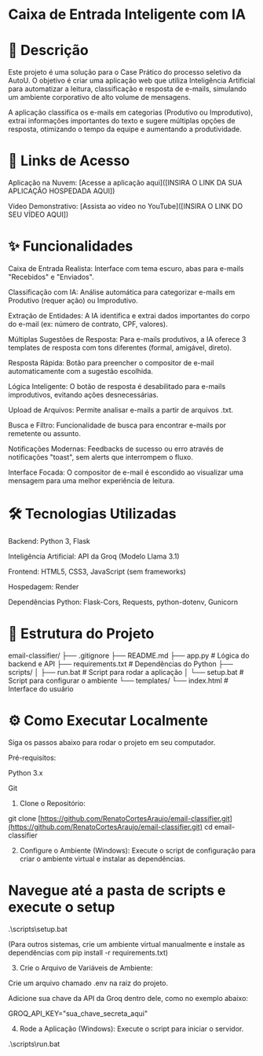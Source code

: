 # Caixa de Entrada Inteligente com IA
# 📝 Descrição
Este projeto é uma solução para o Case Prático do processo seletivo da AutoU. O objetivo é criar uma aplicação web que utiliza Inteligência Artificial para automatizar a leitura, classificação e resposta de e-mails, simulando um ambiente corporativo de alto volume de mensagens.

A aplicação classifica os e-mails em categorias (Produtivo ou Improdutivo), extrai informações importantes do texto e sugere múltiplas opções de resposta, otimizando o tempo da equipe e aumentando a produtividade.

# 🚀 Links de Acesso
Aplicação na Nuvem: [Acesse a aplicação aqui]([INSIRA O LINK DA SUA APLICAÇÃO HOSPEDADA AQUI])

Vídeo Demonstrativo: [Assista ao vídeo no YouTube]([INSIRA O LINK DO SEU VÍDEO AQUI])

# ✨ Funcionalidades
Caixa de Entrada Realista: Interface com tema escuro, abas para e-mails "Recebidos" e "Enviados".

Classificação com IA: Análise automática para categorizar e-mails em Produtivo (requer ação) ou Improdutivo.

Extração de Entidades: A IA identifica e extrai dados importantes do corpo do e-mail (ex: número de contrato, CPF, valores).

Múltiplas Sugestões de Resposta: Para e-mails produtivos, a IA oferece 3 templates de resposta com tons diferentes (formal, amigável, direto).

Resposta Rápida: Botão para preencher o compositor de e-mail automaticamente com a sugestão escolhida.

Lógica Inteligente: O botão de resposta é desabilitado para e-mails improdutivos, evitando ações desnecessárias.

Upload de Arquivos: Permite analisar e-mails a partir de arquivos .txt.

Busca e Filtro: Funcionalidade de busca para encontrar e-mails por remetente ou assunto.

Notificações Modernas: Feedbacks de sucesso ou erro através de notificações "toast", sem alerts que interrompem o fluxo.

Interface Focada: O compositor de e-mail é escondido ao visualizar uma mensagem para uma melhor experiência de leitura.

# 🛠️ Tecnologias Utilizadas
Backend: Python 3, Flask

Inteligência Artificial: API da Groq (Modelo Llama 3.1)

Frontend: HTML5, CSS3, JavaScript (sem frameworks)

Hospedagem: Render

Dependências Python: Flask-Cors, Requests, python-dotenv, Gunicorn

# 📂 Estrutura do Projeto
email-classifier/
├── .gitignore
├── README.md
├── app.py              # Lógica do backend e API
├── requirements.txt    # Dependências do Python
├── scripts/
│   ├── run.bat         # Script para rodar a aplicação
│   └── setup.bat       # Script para configurar o ambiente
└── templates/
    └── index.html      # Interface do usuário

# ⚙️ Como Executar Localmente
Siga os passos abaixo para rodar o projeto em seu computador.

Pré-requisitos:

Python 3.x

Git

1. Clone o Repositório:

git clone [https://github.com/RenatoCortesAraujo/email-classifier.git](https://github.com/RenatoCortesAraujo/email-classifier.git)
cd email-classifier

2. Configure o Ambiente (Windows):
Execute o script de configuração para criar o ambiente virtual e instalar as dependências.

# Navegue até a pasta de scripts e execute o setup
.\scripts\setup.bat

(Para outros sistemas, crie um ambiente virtual manualmente e instale as dependências com pip install -r requirements.txt)

3. Crie o Arquivo de Variáveis de Ambiente:

Crie um arquivo chamado .env na raiz do projeto.

Adicione sua chave da API da Groq dentro dele, como no exemplo abaixo:

GROQ_API_KEY="sua_chave_secreta_aqui"

4. Rode a Aplicação (Windows):
Execute o script para iniciar o servidor.

.\scripts\run.bat
